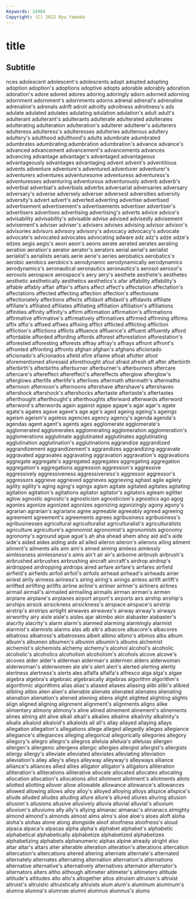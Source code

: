 ```yaml
---
Keywords: 24984
Copyright: (C) 2022 Ryu Yamada
---
```



# title

## Subtitle
nces adolescent adolescent's
adolescents adopt adopted adopting adoption adoption's adoptions adoptive adopts adorable
adorably adoration adoration's adore adored adores adoring adoringly adorn adorned
adorning adornment adornment's adornments adorns adrenal adrenal's adrenaline adrenaline's adrenals
adrift adroit adroitly adroitness adroitness's ads adulate adulated adulates adulating
adulation adulation's adult adult's adulterant adulterant's adulterants adulterate adulterated adulterates
adulterating adulteration adulteration's adulterer adulterer's adulterers adulteress adulteress's adulteresses adulteries
adulterous adultery adultery's adulthood adulthood's adults adumbrate adumbrated adumbrates adumbrating
adumbration adumbration's advance advance's advanced advancement advancement's advancements advances advancing
advantage advantage's advantaged advantageous advantageously advantages advantaging advent advent's adventitious
advents adventure adventure's adventured adventurer adventurer's adventurers adventures adventuresome adventuress
adventuress's adventuresses adventuring adventurous adventurously adverb adverb's adverbial adverbial's adverbials
adverbs adversarial adversaries adversary adversary's adverse adversely adverser adversest adversities
adversity adversity's advert advert's adverted adverting advertise advertised advertisement advertisement's
advertisements advertiser advertiser's advertisers advertises advertising advertising's adverts advice advice's
advisability advisability's advisable advise advised advisedly advisement advisement's adviser adviser's
advisers advises advising advisor advisor's advisories advisors advisory advisory's advocacy
advocacy's advocate advocate's advocated advocates advocating adware adz adz's adze
adze's adzes aegis aegis's aeon aeon's aeons aerate aerated aerates
aerating aeration aeration's aerator aerator's aerators aerial aerial's aerialist aerialist's
aerialists aerials aerie aerie's aeries aerobatics aerobatics's aerobic aerobics aerobics's
aerodynamic aerodynamically aerodynamics aerodynamics's aeronautical aeronautics aeronautics's aerosol aerosol's aerosols
aerospace aerospace's aery aery's aesthete aesthete's aesthetes aesthetic aesthetically aesthetics
aesthetics's afar affability affability's affable affably affair affair's affairs affect
affect's affectation affectation's affectations affected affecting affection affection's affectionate affectionately
affections affects affidavit affidavit's affidavits affiliate affiliate's affiliated affiliates affiliating
affiliation affiliation's affiliations affinities affinity affinity's affirm affirmation affirmation's affirmations
affirmative affirmative's affirmatively affirmatives affirmed affirming affirms affix affix's affixed
affixes affixing afflict afflicted afflicting affliction affliction's afflictions afflicts affluence
affluence's affluent affluently afford affordable afforded affording affords afforest afforestation
afforestation's afforested afforesting afforests affray affray's affrays affront affront's affronted
affronting affronts afghan afghan's afghans aficionado aficionado's aficionados afield afire
aflame afloat aflutter afoot aforementioned aforesaid aforethought afoul afraid afresh
aft after afterbirth afterbirth's afterbirths afterburner afterburner's afterburners aftercare aftercare's
aftereffect aftereffect's aftereffects afterglow afterglow's afterglows afterlife afterlife's afterlives aftermath
aftermath's aftermaths afternoon afternoon's afternoons aftershave aftershave's aftershaves aftershock aftershock's
aftershocks aftertaste aftertaste's aftertastes afterthought afterthought's afterthoughts afterward afterwards afterword
afterword's afterwords again against agape agape's agar agar's agate agate's
agates agave agave's age age's aged ageing ageing's ageings ageism
ageism's ageless agencies agency agency's agenda agenda's agendas agent agent's
agents ages agglomerate agglomerate's agglomerated agglomerates agglomerating agglomeration agglomeration's agglomerations
agglutinate agglutinated agglutinates agglutinating agglutination agglutination's agglutinations aggrandize aggrandized aggrandizement
aggrandizement's aggrandizes aggrandizing aggravate aggravated aggravates aggravating aggravation aggravation's aggravations
aggregate aggregate's aggregated aggregates aggregating aggregation aggregation's aggregations aggression aggression's
aggressive aggressively aggressiveness aggressiveness's aggressor aggressor's aggressors aggrieve aggrieved aggrieves
aggrieving aghast agile agilely agility agility's aging aging's agings agism
agitate agitated agitates agitating agitation agitation's agitations agitator agitator's agitators
agleam aglitter aglow agnostic agnostic's agnosticism agnosticism's agnostics ago agog
agonies agonize agonized agonizes agonizing agonizingly agony agony's agrarian agrarian's
agrarians agree agreeable agreeably agreed agreeing agreement agreement's agreements agrees
agribusiness agribusiness's agribusinesses agricultural agriculturalist agriculturalist's agriculturalists agriculture agriculture's agronomist
agronomist's agronomists agronomy agronomy's aground ague ague's ah aha ahead
ahem ahoy aid aid's aide aide's aided aides aiding aids
ail ailed aileron aileron's ailerons ailing ailment ailment's ailments ails
aim aim's aimed aiming aimless aimlessly aimlessness aimlessness's aims ain't
air air's airborne airbrush airbrush's airbrushed airbrushes airbrushing aircraft aircraft's
airdrop airdrop's airdropped airdropping airdrops aired airfare airfare's airfares airfield
airfield's airfields airfoil airfoil's airfoils airhead airhead's airheads airier airiest
airily airiness airiness's airing airing's airings airless airlift airlift's airlifted
airlifting airlifts airline airline's airliner airliner's airliners airlines airmail airmail's
airmailed airmailing airmails airman airman's airmen airplane airplane's airplanes airport
airport's airports airs airship airship's airships airsick airsickness airsickness's airspace
airspace's airstrip airstrip's airstrips airtight airwaves airwaves's airway airway's airways
airworthy airy aisle aisle's aisles ajar akimbo akin alabaster alabaster's
alacrity alacrity's alarm alarm's alarmed alarming alarmingly alarmist alarmist's alarmists
alarms alas alb alb's albacore albacore's albacores albatross albatross's albatrosses
albeit albino albino's albinos albs album album's albumen albumen's albumin
albumin's albums alchemist alchemist's alchemists alchemy alchemy's alcohol alcohol's alcoholic
alcoholic's alcoholics alcoholism alcoholism's alcohols alcove alcove's alcoves alder alder's
alderman alderman's aldermen alders alderwoman alderwoman's alderwomen ale ale's alert
alert's alerted alerting alertly alertness alertness's alerts ales alfalfa alfalfa's
alfresco alga alga's algae algebra algebra's algebraic algebraically algebras algorithm
algorithm's algorithmic algorithms alias alias's aliased aliases aliasing alibi alibi's
alibied alibiing alibis alien alien's alienable alienate alienated alienates alienating
alienation alienation's aliened aliening aliens alight alighted alighting alights align
aligned aligning alignment alignment's alignments aligns alike alimentary alimony alimony's
aline alined alinement alinement's alinements alines alining alit alive alkali
alkali's alkalies alkaline alkalinity alkalinity's alkalis alkaloid alkaloid's alkaloids all
all's allay allayed allaying allays allegation allegation's allegations allege alleged
allegedly alleges allegiance allegiance's allegiances alleging allegorical allegorically allegories allegory
allegory's allegro allegro's allegros alleluia alleluia's alleluias allergen allergen's allergenic
allergens allergic allergies allergist allergist's allergists allergy allergy's alleviate alleviated
alleviates alleviating alleviation alleviation's alley alley's alleys alleyway alleyway's alleyways
alliance alliance's alliances allied allies alligator alligator's alligators alliteration alliteration's
alliterations alliterative allocate allocated allocates allocating allocation allocation's allocations allot
allotment allotment's allotments allots allotted allotting allover allow allowable allowance
allowance's allowances allowed allowing allows alloy alloy's alloyed alloying alloys
allspice allspice's allude alluded alludes alluding allure allure's allured allures
alluring allusion allusion's allusions allusive allusively alluvia alluvial alluvial's alluvium
alluvium's alluviums ally ally's allying almanac almanac's almanacs almighty almond
almond's almonds almost alms alms's aloe aloe's aloes aloft aloha
aloha's alohas alone along alongside aloof aloofness aloofness's aloud alpaca
alpaca's alpacas alpha alpha's alphabet alphabet's alphabetic alphabetical alphabetically alphabetize
alphabetized alphabetizes alphabetizing alphabets alphanumeric alphas alpine already alright also
altar altar's altars alter alterable alteration alteration's alterations altercation altercation's
altercations altered altering alternate alternate's alternated alternately alternates alternating alternation
alternation's alternations alternative alternative's alternatively alternatives alternator alternator's alternators alters
altho although altimeter altimeter's altimeters altitude altitude's altitudes alto alto's
altogether altos altruism altruism's altruist altruist's altruistic altruistically altruists alum
alum's aluminum aluminum's alumna alumna's alumnae alumni alumnus alumnus's alums
